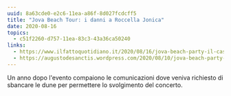 ```yaml
---
uuid: 8a63cde0-e2c6-11ea-a86f-8d027fcdcff5
title: "Jova Beach Tour: i danni a Roccella Jonica"
date: 2020-08-16
topics:
  - c51f2260-d757-11ea-83c3-43a36ca50240
links:
  - https://www.ilfattoquotidiano.it/2020/08/16/jova-beach-party-il-caso-di-roccella-jonica-dimostra-quanto-poco-valgano-i-vincoli-ambientali/5898354/
  - https://augustodesanctis.wordpress.com/2020/08/10/jova-beach-party-dopo-un-anno-si-scopre-che/
---
```

Un anno dopo l'evento compaiono le comunicazioni dove veniva richiesto di sbancare le dune per permettere lo svolgimento del concerto.
